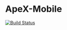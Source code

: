 # ApeX-Mobile
[![Build Status](https://travis-ci.com/DarkGeekMS/ApeX-Mobile.svg?token=kEyZRKsdTeESZQ8KMgx8&branch=master)](https://travis-ci.com/DarkGeekMS/ApeX-Mobile)